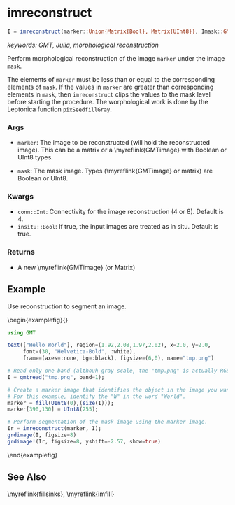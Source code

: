 # imreconstruct

```julia
I = imreconstruct(marker::Union{Matrix{Bool}, Matrix{UInt8}}, Imask::GMTimage{<:UInt8, 2}; conn=4, insitu=true)
```

*keywords: GMT, Julia, morphological reconstruction*

Perform morphological reconstruction of the image `marker` under the image `mask`.

The elements of `marker` must be less than or equal to the corresponding elements of `mask`.
If the values in `marker` are greater than corresponding elements in `mask`, then ``imreconstruct``
clips the values to the mask level before starting the procedure. The worphological work is
done by the Leptonica function ``pixSeedfillGray``.

### Args
- `marker`: The image to be reconstructed (will hold the reconstructed image). This can be a matrix
  or a \myreflink{GMTimage} with Boolean or UInt8 types.

- `mask`: The mask image. Types (\myreflink{GMTimage} or matrix) are Boolean or UInt8.

### Kwargs
- `conn::Int`: Connectivity for the image reconstruction (4 or 8). Default is 4.
- `insitu::Bool`: If true, the input images are treated as in situ. Default is true.

### Returns
- A new \myreflink{GMTimage} (or Matrix)

Example
-------

Use reconstruction to segment an image.

\begin{examplefig}{}
```julia
using GMT

text(["Hello World"], region=(1.92,2.08,1.97,2.02), x=2.0, y=2.0,
     font=(30, "Helvetica-Bold", :white),
     frame=(axes=:none, bg=:black), figsize=(6,0), name="tmp.png")

# Read only one band (althouh gray scale, the "tmp.png" is actually RGB)
I = gmtread("tmp.png", band=1);

# Create a marker image that identifies the object in the image you want to extract through segmentation.
# For this example, identify the "W" in the word "World".
marker = fill(UInt8(0),(size(I)));
marker[390,130] = UInt8(255);

# Perform segmentation of the mask image using the marker image.
Ir = imreconstruct(marker, I);
grdimage(I, figsize=8)
grdimage!(Ir, figsize=8, yshift=-2.57, show=true)
```
\end{examplefig}


See Also
--------

\myreflink{fillsinks}, \myreflink{imfill}
